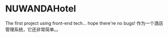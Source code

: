 # NUWANDAHotel
The first project using front-end tech... hope there're no bugs!
作为一个酒店管理系统，它还非常简单。。
